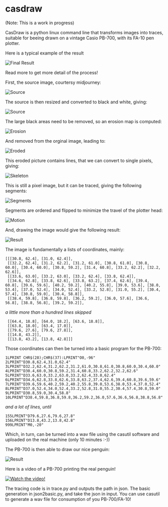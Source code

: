 # casdraw

(Note: This is a work in progress)

CasDraw is a python linux command line that transforms images into traces, suitable for beeing drawn on a vintage Casio PB-700, with its FA-10 pen plotter.

Here is a typical example of the result

![Final Result](writeup/final.jpg)

Read more to get more detail of the process!

First, the source image, courtersy midjourney:

![Source](writeup/source.png)

The source is then resized and converted to black and white, giving:

![Source](writeup/threshold.png)

The large black areas need to be removed, so an erosion map is computed:

![Erosion](writeup/erosion.png)

And removed from the orginal image, leading to:

![Eroded](writeup/eroded.png)

This eroded picture contains lines, that we can convert to single pixels, giving:

![Skeleton](writeup/skeleton.png)

This is still a pixel image, but it can be traced, giving the following segments:

![Segments](writeup/segments.png)

Segments are ordered and flipped to minimize the travel of the plotter head:

![Motion](writeup/motions.png)

And, drawing the image would give the following result:

![Result](writeup/result.png)

The image is fundamentally a lists of coordinates, mainly:

```
[[[30.8, 62.4], [31.0, 62.4]],
 [[32.2, 62.4], [31.2, 62.2], [31.2, 61.0], [30.8, 61.0], [30.8, 60.0], [30.4, 60.0], [30.8, 59.2], [31.4, 60.8], [33.2, 62.2], [32.2, 62.6]],
 [[33.6, 63.0], [33.2, 63.0], [33.2, 62.4], [33.8, 62.4]],
 [[34.6, 62.8], [33.8, 62.6], [33.8, 63.2], [37.4, 62.6], [39.4, 60.8], [39.6, 59.6], [40.2, 59.2], [40.2, 55.8], [39.0, 53.6], [38.0, 53.4], [37.0, 52.4], [34.0, 52.4], [33.2, 52.8], [31.0, 55.2], [30.4, 57.4], [30.8, 59.0], [30.4, 58.8]],
 [[38.4, 59.8], [36.8, 59.8], [36.2, 59.2], [36.0, 57.6], [36.6, 56.8], [38.8, 56.8], [39.2, 59.2]],
```
*a little more than a hundred lines skipped*
``` 
 [[64.4, 18.8], [64.0, 18.2], [63.6, 18.8]],
 [[63.8, 18.0], [63.4, 17.0]],
 [[79.6, 27.6], [79.6, 27.8]],
 [[14.8, 43.2]],
 [[13.8, 43.2], [13.8, 42.8]]]
```

Those coordinates can then be turned into a basic program for the PB-700:

```
1LPRINT CHR$(28);CHR$(37):LPRINT"O0,-96"
2LPRINT"D30.8,62.4,31.0,62.4"
3LPRINT"D32.2,62.4,31.2,62.2,31.2,61.0,30.8,61.0,30.8,60.0,30.4,60.0"
4LPRINT"D30.4,60.0,30.8,59.2,31.4,60.8,33.2,62.2,32.2,62.6"
5LPRINT"D33.6,63.0,33.2,63.0,33.2,62.4,33.8,62.4"
6LPRINT"D34.6,62.8,33.8,62.6,33.8,63.2,37.4,62.6,39.4,60.8,39.6,59.6"
7LPRINT"D39.6,59.6,40.2,59.2,40.2,55.8,39.0,53.6,38.0,53.4,37.0,52.4"
8LPRINT"D37.0,52.4,34.0,52.4,33.2,52.8,31.0,55.2,30.4,57.4,30.8,59.0"
9LPRINT"D30.8,59.0,30.4,58.8"
10LPRINT"D38.4,59.8,36.8,59.8,36.2,59.2,36.0,57.6,36.6,56.8,38.8,56.8"
```
*and a lot of lines, until*
```
155LPRINT"D79.6,27.6,79.6,27.8"
156LPRINT"D13.8,43.2,13.8,42.8"
999LPRINT"M0,-20"
```

Which, in turn, can be turned into a wav file using the casutil software and uploaded on the real machine (only 10 minutes :-))

The PB-700 is then able to draw our nice penguin:

![Result](writeup/result.png)

Here is a video of a PB-700 printing the real penguin!

[![Watch the video!](https://img.youtube.com/vi/iS6pO1wz-kc/hqdefault.jpg)](https://youtu.be/iS6pO1wz-kc)


The tracing code is in trace.py and outputs the path in json. The basic generation in json2basic.py, and take the json in input. You can use casutil to generate a wav file for consumption of you PB-700/FA-10!

